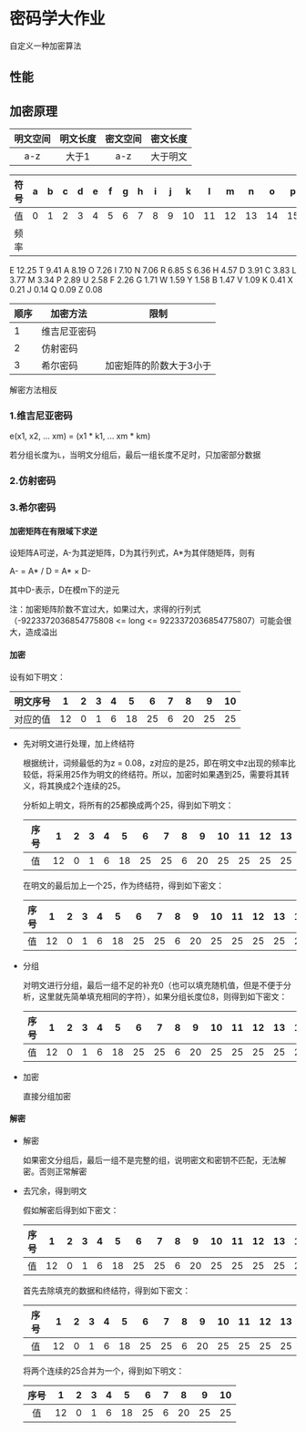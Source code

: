 # 密码学大作业
自定义一种加密算法

## 性能

## 加密原理

|明文空间|明文长度|密文空间|密文长度
|:-:|:-:|:-:|:-:
|a-z|大于1|a-z|大于明文

|符号|a|b|c|d|e|f|g|h|i|j|k|l|m|n|o|p|q|r|s|t|u|v|w|x|y|z|
|:-:|:-:|:-:|:-:|:-:|:-:|:-:|:-:|:-:|:-:|:-:|:-:|:-:|:-:|:-:|:-:|:-:|:-:|:-:|:-:|:-:|:-:|:-:|:-:|:-:|:-:|:-:|
|值|0|1|2|3|4|5|6|7|8|9|10|11|12|13|14|15|16|17|18|19|20|21|22|23|24|25|
|频率||||||||||||||||||||||||||||||||||||||||||||||||||||

E 12.25
T 9.41
A 8.19
O 7.26
I 7.10
N 7.06
R 6.85
S 6.36
H 4.57
D 3.91
C 3.83
L 3.77
M 3.34
P 2.89
U 2.58
F 2.26
G 1.71
W 1.59
Y 1.58
B 1.47
V 1.09
K 0.41
X 0.21
J 0.14
Q 0.09
Z 0.08

|顺序|加密方法|限制
|-|-|-|
|1|维吉尼亚密码|
|2|仿射密码|
|3|希尔密码|加密矩阵的阶数大于3小于|
解密方法相反

### 1.维吉尼亚密码

e(x1, x2, ... xm) = (x1 * k1, ... xm * km)  

若分组长度为`L`，当明文分组后，最后一组长度不足时，只加密部分数据

### 2.仿射密码

### 3.希尔密码

#### 加密矩阵在有限域下求逆

设矩阵A可逆，A-为其逆矩阵，D为其行列式，A*为其伴随矩阵，则有

A- = A* / D = A* × D-

其中D-表示，D在模m下的逆元

注：加密矩阵阶数不宜过大，如果过大，求得的行列式（-9223372036854775808 <= long <= 9223372036854775807）可能会很大，造成溢出

#### 加密

设有如下明文：

|明文序号|1|2|3|4|5|6|7|8|9|10
|:-:|:-:|:-:|:-:|:-:|:-:|:-:|:-:|:-:|:-:|:-:
|对应的值|12|0|1|6|18|25|6|20|25|25

- 先对明文进行处理，加上终结符

    根据统计，词频最低的为z = 0.08，z对应的是25，即在明文中z出现的频率比较低，将采用25作为明文的终结符。所以，加密时如果遇到25，需要将其转义，将其换成2个连续的25。

    分析如上明文，将所有的25都换成两个25，得到如下明文：

    |序号|1|2|3|4|5|6|7|8|9|10|11|12|13
    |:-:|:-:|:-:|:-:|:-:|:-:|:-:|:-:|:-:|:-:|:-:|:-:|:-:|:-:
    |值|12|0|1|6|18|25|25|6|20|25|25|25|25|

    在明文的最后加上一个25，作为终结符，得到如下密文：

    |序号|1|2|3|4|5|6|7|8|9|10|11|12|13|14
    |:-:|:-:|:-:|:-:|:-:|:-:|:-:|:-:|:-:|:-:|:-:|:-:|:-:|:-:|:-:
    |值|12|0|1|6|18|25|25|6|20|25|25|25|25|25

- 分组

    对明文进行分组，最后一组不足的补充0（也可以填充随机值，但是不便于分析，这里就先简单填充相同的字符），如果分组长度位8，则得到如下密文：

    |序号|1|2|3|4|5|6|7|8|9|10|11|12|13|14|15|16
    |:-:|:-:|:-:|:-:|:-:|:-:|:-:|:-:|:-:|:-:|:-:|:-:|:-:|:-:|:-:|:-:|:-:
    |值|12|0|1|6|18|25|25|6|20|25|25|25|25|25|0|0

- 加密

    直接分组加密

#### 解密

- 解密

    如果密文分组后，最后一组不是完整的组，说明密文和密钥不匹配，无法解密。否则正常解密

- 去冗余，得到明文

    假如解密后得到如下密文：

    |序号|1|2|3|4|5|6|7|8|9|10|11|12|13|14|15|16
    |:-:|:-:|:-:|:-:|:-:|:-:|:-:|:-:|:-:|:-:|:-:|:-:|:-:|:-:|:-:|:-:|:-:
    |值|12|0|1|6|18|25|25|6|20|25|25|25|25|25|0|0

    首先去除填充的数据和终结符，得到如下密文：

    |序号|1|2|3|4|5|6|7|8|9|10|11|12|13
    |:-:|:-:|:-:|:-:|:-:|:-:|:-:|:-:|:-:|:-:|:-:|:-:|:-:|:-:
    |值|12|0|1|6|18|25|25|6|20|25|25|25|25

    将两个连续的25合并为一个，得到如下明文：

    |序号|1|2|3|4|5|6|7|8|9|10
    |:-:|:-:|:-:|:-:|:-:|:-:|:-:|:-:|:-:|:-:|:-:
    |值|12|0|1|6|18|25|6|20|25|25|
